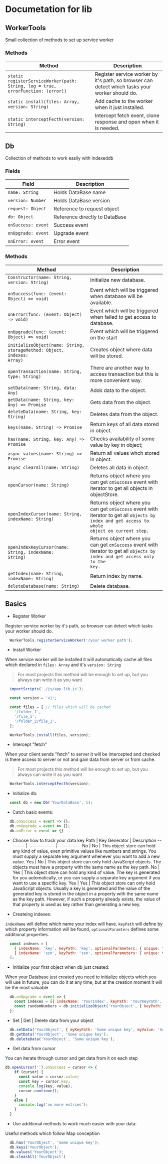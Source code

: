 # Documetation for lib
## WorkerTools
  Small collection of methods to set up service worker
### Methods
  Method | Description 
  ------ | ---------- 
  <code>static registerServiceWorker(path: String, log = true, errorFunction: (error))</code> | Register service worker by it's path, so browser can detect which tasks your worker should do.
  <code>static install(files: Array, version: String)</code> | Add cache to the worker when it just installed.
  <code>static interceptFecth(version: String)</code> | Intercept fetch event, clone response and open when it is needed.

## Db
  Collection of methods to work easily with indexeddb
### Fields
  Field | Description 
  ----- | ---------- 
  <code>name: String</code> | Holds DataBase name
  <code>version: Number</code> | Holds DataBase version
  <code>request: Object</code> | Reference to request object
  <code>db: Object</code> | Reference directly to DataBase
  <code>onSuccess: event</code> | Success event 
  <code>onUpgrade: event</code> | Upgrade event
  <code>onError: event</code> | Error event

### Methods
  Method | Description 
  ------ | ---------- 
  <code>Constructor(name: String, version: String)</code> | Initialize new database. 
  <code>onSuccess(func: (event: Object) => void)</code> | Event which will be triggered when database will be available.
  <code>onError(func: (event: Object) => void)</code> | Event which will be triggered when failed to get access to database.
  <code>onUpgrade(func: (event: Object) => void)</code> | Event which will be triggered on the start
  <code>initializeObject(name: String, storageMethod: Object, indexes: Array)</code> | Creates object where data will be stored.
  <code>openTransaction(name: String, type: String)</code> | There are another way to access transaction but this is more convenient way.
  <code>setData(name: String, data: Any)</code> | Adds data to the object.
  <code>getData(name: String, key: Any) => Promise</code> | Gets data from the object.
  <code>deleteData(name: String, key: String)</code> | Deletes data from the object.
  <code>keys(name: String) => Promise</code> | Return keys of all data stored in object.
  <code>has(name: String, key: Any) => Promise</code> | Checks availability of some value by key in object;
  <code>async values(name: String) => Promise</code> | Return all values whch stored in object.
  <code>async clearAll(name: String)</code> | Deletes all data in object.
  <code>openCursor(name: String)</code> | Returns object where you can get <code>onSuccess</code> event with iterator to get all objects in objectStore.
  <code>openIndexCursor(name: String, indexName: String)</code> | Returns object where you can get <code>onSuccess</code> event with iterator to get all <code>objects by index and get access to whole object on current step.
  <code>openIndexKeyCursor(name: String, indexName: String)</code> | Returns object where you can get <code>onSuccess</code> event with iterator to get all <code>objects by index and get access only to the key.
  <code>getIndex(name: String, indexName: String)</code> | Return index by name.
  <code>deleteDatabase(name: String)</code> | Delete database.

## Basics
* Register Worker 

Register service worker by it's path, so browser can detect which tasks your worker should do.
```javascript
  WorkerTools.registerServiceWorker('/your worker path');
```

* Install Worker

When service worker will be installed it will automatically cache all files which declared in <code>files: Array</code>
and it's <code>version: String</code>
> For most projects this method will be enough to set up, but you always can write it as you want
```javascript
  importScripts('./js/app-lib.js');

  const version = 'v1';

  const files = [ // files which will be cached
    '/folder_1',
    '/file_1',
    '/folder_2/file_2',
  ];

  WorkerTools.install(files, version);
```

* Intercept "fetch"

When your client sends "fetch" to server it will be intercepted and 
checked is there access to server or not and gain data from server or from cache.
> For most projects this method will be enough to set up, but you always can write it as you want
```javascript
  WorkerTools.interceptFecth(version);
```

* Initialize db: 

```javascript
  const db = new Db('YourDataBase', 1);
```

* Catch basic events:

```javascript
  db.onSuccess = event => {};
  db.onUpgrade = event => {};
  db.onError = event => {}
```

* Choose how to track your data
  key Path | Key Generator | Description
  -------- | ------------- | -----------
  No | No |	This object store can hold any kind of value, even primitive values like numbers and strings. You must supply a separate key argument whenever you want to add a new value.
  Yes |	No | This object store can only hold JavaScript objects. The objects must have a property with the same name as the key path.
  No | Yes | This object store can hold any kind of value. The key is generated for you automatically, or you can supply a separate key argument if you want to use a specific key.
  Yes |	Yes |	This object store can only hold JavaScript objects. Usually a key is generated and the value of the generated key is stored in the object in a property with the same name as the key path. However, if such a property already exists, the value of that property is used as key rather than generating a new key.

* Createing indexes: 

<code>indexName</code> will define which name your index will have. <code>keyPath</code> will define by which property information will be found, <code>optionalParamters</code> defines some additional properties. 
```javascript
  const indexes = [
    { indexName: 'key', keyPath: 'key', optionalParameters: { unique: false }},
    { indexName: 'ssn', keyPath: 'ssn', optionalParameters: { unique: true }},
  ];
```

* Initialize your first object when db just created:

When your Database just created you need to initialize objects which you will 
use in future, you can do it at any time, but at the creation moment it will be the most valuable 
```javascript
  db.onUpgrade = event => {
    const indexes = [{ indexName: 'YourIndex', keyPath: 'YourKeyPath', optionalParameters: { unique: false }}];
    const randomNumbers = db.initializeObject('YourObject', { keyPath: 'YourKey'}, indexes);
  };
```

* Set | Get | Delete data from your object

```javascript
  db.setData('YourObject', { myKeyPath: 'Some unique key', myValue: 'Some value' });
  db.getData('YourObject', 'Some unique key');
  db.deleteData('YourObject', 'Some unique key');
```

* Get data from cursor

You can iterate through cursor and get data from it on each step 
```javascript
db.openCursor('').onSuccess = cursor => {
    if (cursor) {
      const value = cursor.value;
      const key = cursor.key;
      console.log(key, value);
      cursor.continue();
    }
    else {
      console.log('no more entries');
    }
  }
```

* Use additional methods to work much easier with your data:

Useful methods which follow Map conception
```javascript
  db.has('YourObject', 'Some unique key');
  db.keys('YourObject');
  db.values('YourObject'); 
  db.clearAll('YourObject')
```
